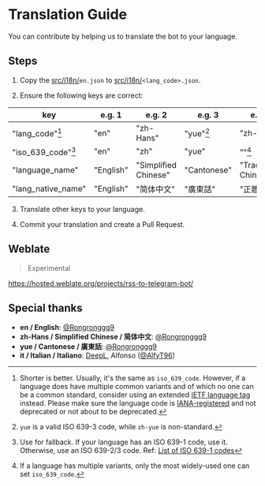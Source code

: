 # Translation Guide

You can contribute by helping us to translate the bot to your language.

## Steps

1. Copy the [src/i18n/](../src/i18n)`en.json` to [src/i18n/](../src/i18n)`<lang_code>.json`.

2. Ensure the following keys are correct:

| key                | e.g. 1    | e.g. 2               | e.g. 3      | e.g. 4                |
|--------------------|-----------|----------------------|-------------|-----------------------|
| "lang_code"[^1]    | "en"      | "zh-Hans"            | "yue"[^2]   | "zh-Hant"             |
| "iso_639_code"[^3] | "en"      | "zh"                 | "yue"       | ""[^4]                |
| "language_name"    | "English" | "Simplified Chinese" | "Cantonese" | "Traditional Chinese" |
| "lang_native_name" | "English" | "简体中文"               | "廣東話"       | "正體中文"                |

3. Translate other keys to your language.

4. Commit your translation and create a Pull Request.

## Weblate

> Experimental

https://hosted.weblate.org/projects/rss-to-telegram-bot/

## Special thanks

- **en / English**: [@Rongronggg9](https://github.com/Rongronggg9)
- **zh-Hans / Simplified Chinese / 简体中文**: [@Rongronggg9](https://github.com/Rongronggg9)
- **yue / Cantonese / 廣東話**: [@Rongronggg9](https://github.com/Rongronggg9)
- **it / Italian / Italiano**: [DeepL](https://www.deepl.com/translator), Alfonso ([@AlfyT96](https://t.me/AlfyT96))

[^1]: Shorter is better. Usually, it's the same as `iso_639_code`. However, if a language does have multiple common variants and of which no one can be a common standard, consider using an extended [IETF language tag](https://en.wikipedia.org/wiki/IETF_language_tag) instead. Please make sure the language code is [IANA-registered](https://www.iana.org/assignments/language-subtag-registry/language-subtag-registry) and not deprecated or not about to be deprecated.

[^2]: `yue` is a valid ISO 639-3 code, while `zh-yue` is non-standard.

[^3]: Use for fallback. If your language has an ISO 639-1 code, use it. Otherwise, use an ISO 639-2/3 code. Ref: [List of ISO 639-1 codes](https://en.wikipedia.org/wiki/List_of_ISO_639-1_codes)

[^4]: If a language has multiple variants, only the most widely-used one can set `iso_639_code`.
